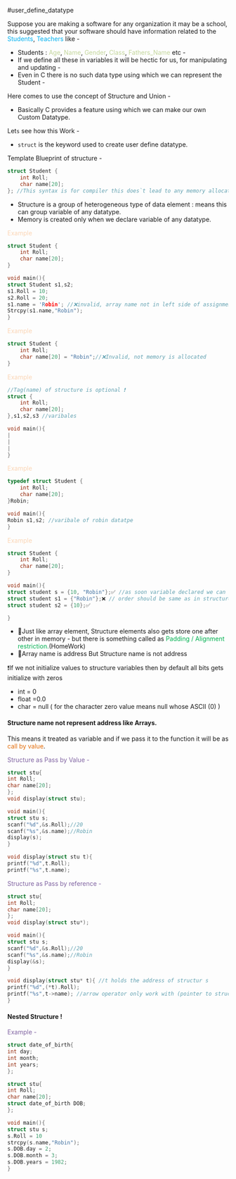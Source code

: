 #user_define_datatype

Suppose you are making a software for any organization it may be a school, this suggested that your software should have information related to the <font color="#00b0f0">Students</font>, <font color="#00b0f0">Teachers</font> like -
- Students : <font color="#c3d69b">Age</font>, <font color="#c3d69b">Name</font>, <font color="#c3d69b">Gender</font>, <font color="#c3d69b">Class</font>, <font color="#c3d69b">Fathers_Name</font> etc -
- If we define all these in variables it will be hectic for us, for manipulating and updating -
- Even in C there is no such data type using which we can represent the Student -

Here comes to use the concept of Structure and Union -
- Basically C provides a feature using which we can make our own Custom Datatype.

Let`s` see how this Work -
- `struct` is the keyword used to create user define datatype.

Template Blueprint of structure -
```C
struct Student {
	int Roll;
	char name[20];
}; //This syntax is for compiler this does`t lead to any memory allocation but the memory is allocated when the variable that data type is created.
```
- Structure is a group of heterogeneous type of data element : means this can group variable of any datatype.
- Memory is created only when we declare variable of any datatype.


<font color="#fbd5b5">Example</font>
```C
struct Student {
	int Roll;
	char name[20];
}

void main(){
struct Student s1,s2;
s1.Roll = 10;
s2.Roll = 20;
s1.name = 'Robin'; //❌invalid, array name not in left side of assignment 
Strcpy(s1.name,"Robin");
}
```

<font color="#fbd5b5">Example</font>
```C
struct Student {
	int Roll;
	char name[20] = "Robin";//❌Invalid, not memory is allocated 
}
```

<font color="#fbd5b5">Example</font>
```C
//Tag(name) of structure is optional ❗
struct {
	int Roll;
	char name[20];
},s1,s2,s3 //varibales

void main(){
|
|
|
}
```

<font color="#fbd5b5">Example</font>
```C
typedef struct Student {
	int Roll;
	char name[20];
}Robin;

void main(){
Robin s1,s2; //varibale of robin datatpe
}
```

<font color="#fbd5b5">Example</font>
```C
struct Student {
	int Roll;
	char name[20];
}

void main(){
struct student s = {10, "Robin"};✅ //as soon variable declared we can initialized it  immediately
struct student s1 = {"Robin"};❌ // order should be same as in structure
struct student s2 = {10};✅ 

}
```

- 🥲Just like array element, Structure elements also gets store one after other in memory - but there is something called as <font color="#00b050">Padding / Alignment restriction.</font>(HomeWork)
- 🫢Array name is address But Structure name is not address

❗If we not initialize values to structure variables then by default all bits gets initialize with zeros 
- int  = 0
- float =0.0
- char = null ( for the character zero value means null whose ASCII (0) )

#### Structure name not represent address like Arrays.
This means it treated as variable and if we pass it to the function it will be as <font color="#e36c09">call by value</font>.

<font color="#8064a2">Structure as Pass by Value -</font>
```C
struct stu{
int Roll;
char name[20];
};
void display(struct stu);

void main(){
struct stu s;
scanf("%d",&s.Roll);//20
scanf("%s",&s.name);//Robin
display(s);
}

void display(struct stu t){
printf("%d",t.Roll);
printf("%s",t.name);


```

<font color="#8064a2">Structure as Pass by reference -</font>
```C
struct stu{
int Roll;
char name[20];
};
void display(struct stu*);

void main(){
struct stu s;
scanf("%d",&s.Roll);//20
scanf("%s",&s.name);//Robin
display(&s);
}

void display(struct stu* t){ //t holds the address of structur s
printf("%d",(*t).Roll);
printf("%s",t->name); //arrow operator only work with (pointer to structure)
}
```

#### Nested Structure !

<font color="#8064a2">Example -</font>
```C
struct date_of_birth{
int day;
int month;
int years;
};

struct stu{
int Roll;
char name[20];
struct date_of_birth DOB;
};

void main(){
struct stu s;
s.Roll = 10
strcpy(s.name,"Robin");
s.DOB.day = 2;
s.DOB.month = 3;
s.DOB.years = 1982;
}
```